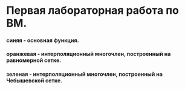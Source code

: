# Первая лабораторная работа по ВМ.

#### синяя - основная функция.
#### оранжевая - интерполяционный многочлен, построенный на равномерной сетке.
#### зеленая - интерполяционный многочлен, построенный на Чебышевской сетке.

